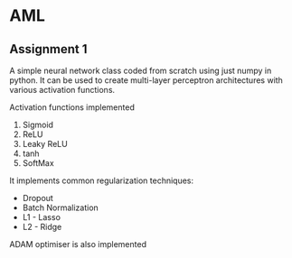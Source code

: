 # AML

## Assignment 1
A simple neural network class coded from scratch using just numpy in python. It can be used to create multi-layer perceptron architectures with various activation functions.

Activation functions implemented
1. Sigmoid
2. ReLU
3. Leaky ReLU
4. tanh
5. SoftMax

It implements common regularization techniques:
* Dropout
* Batch Normalization
* L1 - Lasso
* L2 - Ridge

 ADAM optimiser is also implemented
  
 
